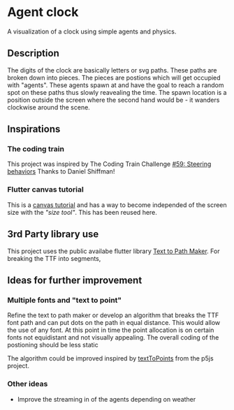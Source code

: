 # Agent clock

A visualization of a clock using simple agents and physics.

## Description

The digits of the clock are basically letters or svg paths. These paths are broken down into pieces. The pieces are postions which will get occupied with "agents". These agents spawn at and have the goal to reach a random spot on these paths thus slowly reavealing the time. The spawn location is a position outside the screen where the second hand would be - it wanders clockwise around the scene.

## Inspirations

### The coding train

This project was inspired by The Coding Train Challenge [#59: Steering behaviors](https://www.youtube.com/watch?v=4hA7G3gup-4&feature=youtu.be) Thanks to Daniel Shiffman!

### Flutter canvas tutorial

This is a [canvas tutorial](https://medium.com/flutteropen/canvas-tutorial-01-how-to-use-the-canvas-in-the-flutter-8aade29ddc9) and has a way to become independed of the screen size with the *"size tool"*. This has been reused here.

## 3rd Party library use

This project uses the public availabe flutter library [Text to Path Maker](https://pub.dev/packages/text_to_path_maker). For breaking the TTF into segments,

## Ideas for further improvement

### Multiple fonts and "text to point"

Refine the text to path maker or develop an algorithm that breaks the TTF font path and can put dots on the path in equal distance. This would allow the use of any font. At this point in time the point allocation is on certain fonts not equidistant and not visually appealing. The overall coding of the postioning should be less static

The algorithm could be improved inspired by [textToPoints](https://p5js.org/reference/#/p5.Font/textToPoints) from the p5js project.

### Other ideas

- Improve the streaming in of the agents depending on weather
